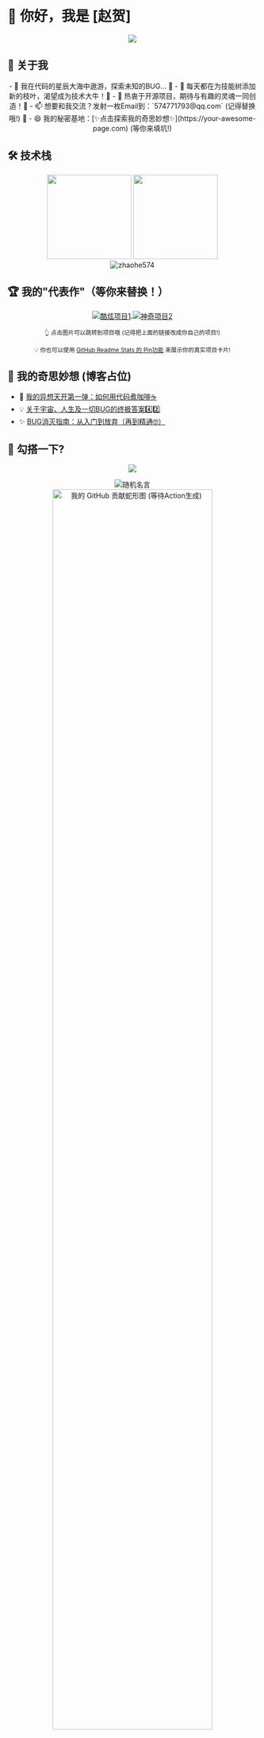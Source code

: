# 👋 你好，我是 [赵贺]

<div align="center">
  <img src="https://readme-typing-svg.herokuapp.com/?lines=代码魔法师✨;创意工程师🎨;宇宙探索爱好者🚀&font=Fira%20Code&center=true&width=500&height=50&color=36BCF7&vCenter=true&size=24">
</div>

## 📝 关于我

<p align="center">
- 🔭 我在代码的星辰大海中遨游，探索未知的BUG... 🌌
- 🌱 每天都在为技能树添加新的枝叶，渴望成为技术大牛！🌳
- 👯 热衷于开源项目，期待与有趣的灵魂一同创造！🤝
- 📫 想要和我交流？发射一枚Email到：`574771793@qq.com` (记得替换哦!) 💌
- 😄 我的秘密基地：[✨点击探索我的奇思妙想✨](https://your-awesome-page.com) (等你来填坑!)
</p>

## 🛠️ 技术栈

<div align="center">
  <img height="170em" src="https://github-readme-stats.vercel.app/api?username=zhaohe574&show_icons=true&theme=radical&include_all_commits=true&count_private=true"/>
  <img height="170em" src="https://github-readme-stats.vercel.app/api/top-langs/?username=zhaohe574&layout=compact&langs_count=8&theme=radical"/>
</div>

<div align="center">
  <img src="https://github-readme-streak-stats.herokuapp.com/?user=zhaohe574&theme=radical&date_format=M%20j%5B%2C%20Y%5D" alt="zhaohe574" />
</div>

## 🏆 我的"代表作"（等你来替换！）

<div align="center">
  <a href="https://github.com/zhaohe574/你的项目仓库名1">
    <img align="center" src="https://via.placeholder.com/420x150/FFD700/000000?Text=酷炫项目+No.1%0A(点击替换链接和图片)" alt="酷炫项目1" />
  </a>
  <a href="https://github.com/zhaohe574/你的项目仓库名2">
    <img align="center" src="https://via.placeholder.com/420x150/87CEEB/FFFFFF?Text=神奇项目+No.2%0A(点击替换链接和图片)" alt="神奇项目2" />
  </a>
  <p><small>👆 点击图片可以跳转到项目哦 (记得把上面的链接改成你自己的项目!)</small></p>
  <p><small>💡 你也可以使用 <a href="https://github.com/anuraghazra/github-readme-stats#pinning-extra-repositories" target="_blank">GitHub Readme Stats 的 Pin功能</a> 来展示你的真实项目卡片!</small></p>
</div>

## 📝 我的奇思妙想 (博客占位)
<!-- BLOG-POST-LIST:START -->
- 🚀 [我的异想天开第一弹：如何用代码煮咖啡☕](https://your-blog.com/idea1)
- 💡 [关于宇宙、人生及一切BUG的终极答案4️⃣2️⃣](https://your-blog.com/ultimate-answer)
- ✨ [BUG消灭指南：从入门到放弃（再到精通🤓）](https://your-blog.com/bug-hunting-mastery)
<!-- BLOG-POST-LIST:END -->

## 🤝 勾搭一下?

<p align="center">
  <a href="mailto:574771793@qq.com"><img src="https://img.shields.io/badge/-EmailMe-D14836?style=for-the-badge&logo=gmail&logoColor=white"/></a>
</p>

<div align="center">
  <img src="https://quotes-github-readme.vercel.app/api?type=horizontal&theme=radical&animation=grow_out_in&font_size=15&duration=5000" alt="随机名言" />
</div>

<!-- 
  动态蛇形贡献图! 🐍 
  要启用这个酷炫的动画，你需要在你的 zhaohe574/zhaohe574 仓库中设置一个 GitHub Action。
  可以参考这个项目: https://github.com/Platane/snk 
  Action 会自动生成 SVG 文件并推送到你的仓库的 output 文件夹下 (或者你指定的位置)。
  下面的链接是假设你的 Action 配置正确后图片会存在的地方。
  如果暂时不想配置，可以替换成下面的静态GIF或者其他你喜欢的图片。
-->
<div align="center">
  <img src="https://raw.githubusercontent.com/zhaohe574/zhaohe574/output/github-contribution-grid-snake.svg" alt="我的 GitHub 贡献蛇形图 (等待Action生成)" width="80%"/>
  <!-- 备用 GIF, 如果蛇形图没配置好，可以取消下面这行的注释 -->
  <!-- <img src="https://media.giphy.com/media/LmNwrBhejkK9EFP504/giphy.gif" width="250"> -->
</div> 
